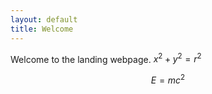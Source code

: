 ```yaml
---
layout: default
title: Welcome
---
```


Welcome to the landing webpage. $x^2+y^2=r^2$

$$
	E=mc^2
$$